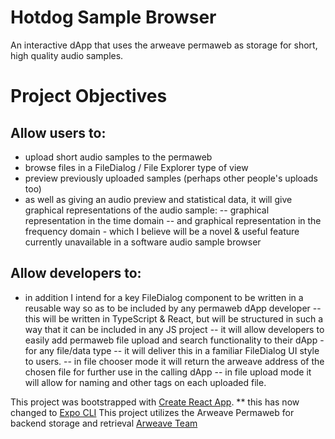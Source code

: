 # Hotdog Sample Browser 

An interactive dApp that uses the arweave permaweb as storage for short, high quality audio samples.

# Project Objectives

## Allow users to:
- upload short audio samples to the permaweb
- browse files in a FileDialog / File Explorer type of view
- preview previously uploaded samples (perhaps other people's uploads too)
- as well as giving an audio preview and statistical data, it will give graphical representations of the audio sample:
	-- graphical representation in the time domain
	-- and graphical representation in the frequency domain - which I believe will be a novel & useful feature currently unavailable in a software audio sample browser

## Allow developers to:	
- in addition I intend for a key FileDialog component to be written in a reusable way so as to be included by any permaweb dApp developer
	-- this will be written in TypeScript & React, but will be structured in such a way that it can be included in any JS project
	-- it will allow developers to easily add permaweb file upload and search functionality to their dApp - for any file/data type
	-- it will deliver this in a familiar FileDialog UI style to users.
	-- in file chooser mode it will return the arweave address of the chosen file for further use in the calling dApp
	-- in file upload mode it will allow for naming and other tags on each uploaded file.


This project was bootstrapped with [Create React App](https://github.com/facebook/create-react-app).
** this has now changed to [Expo CLI](https://github.com/expo/expo-cli)
This project utilizes the Arweave Permaweb for backend storage and retrieval [Arweave Team](https://github.com/ArweaveTeam)
